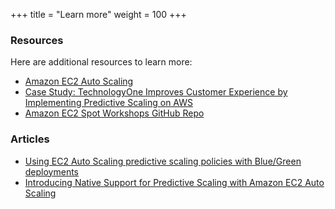 +++
title = "Learn more"
weight = 100
+++

### Resources
Here are additional resources to learn more:

* [Amazon EC2 Auto Scaling](https://aws.amazon.com/ec2/autoscaling/)
* [Case Study: TechnologyOne Improves Customer Experience by Implementing Predictive Scaling on AWS](https://aws.amazon.com/solutions/case-studies/technologyone-ec2-case-study/)
* [Amazon EC2 Spot Workshops GitHub Repo](https://github.com/awslabs/ec2-spot-workshops/)

### Articles
* [Using EC2 Auto Scaling predictive scaling policies with Blue/Green deployments](https://aws.amazon.com/blogs/compute/retaining-metrics-across-blue-green-deployment-for-predictive-scaling/)
* [Introducing Native Support for Predictive Scaling with Amazon EC2 Auto Scaling](https://aws.amazon.com/blogs/compute/introducing-native-support-for-predictive-scaling-with-amazon-ec2-auto-scaling/)


